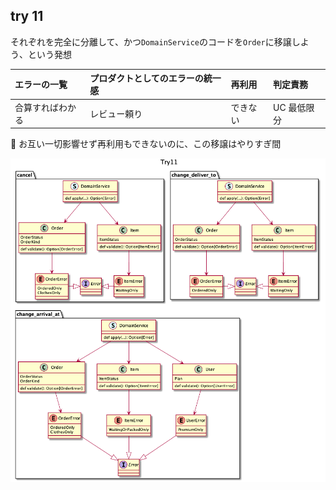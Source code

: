 ## try 11
それぞれを完全に分離して、かつ`DomainService`のコードを`Order`に移譲しよう、という発想

エラーの一覧     | プロダクトとしてのエラーの統一感 | 再利用   | 判定責務   
:--              | :--                              | :--      | :--        
合算すればわかる | レビュー頼り                     | できない | UC 最低限分

:thinking: お互い一切影響せず再利用もできないのに、この移譲はやりすぎ間

![image](./Try11.png)

